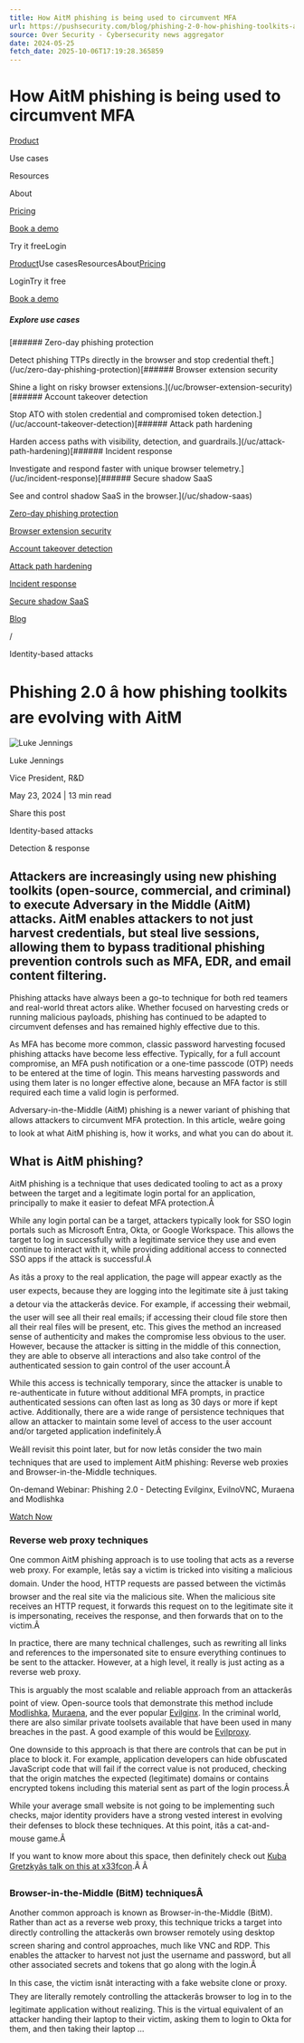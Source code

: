 ```yaml
---
title: How AitM phishing is being used to circumvent MFA
url: https://pushsecurity.com/blog/phishing-2-0-how-phishing-toolkits-are-evolving-with-aitm/
source: Over Security - Cybersecurity news aggregator
date: 2024-05-25
fetch_date: 2025-10-06T17:19:28.365859
---
```


# How AitM phishing is being used to circumvent MFA

[Product](/product/)

Use cases

Resources

About

[Pricing](/pricing/)

[Book a demo](/demo/)

Try it freeLogin

[Product](/product/)Use casesResourcesAbout[Pricing](/pricing/)

LoginTry it free

[Book a demo](/demo/)

##### Explore use cases

[###### Zero-day phishing protection

Detect phishing TTPs directly in the browser and stop credential theft.](/uc/zero-day-phishing-protection)[###### Browser extension security

Shine a light on risky browser extensions.](/uc/browser-extension-security)[###### Account takeover detection

Stop ATO with stolen credential and compromised token detection.](/uc/account-takeover-detection)[###### Attack path hardening

Harden access paths with visibility, detection, and guardrails.](/uc/attack-path-hardening)[###### Incident response

Investigate and respond faster with unique browser telemetry.](/uc/incident-response)[###### Secure shadow SaaS

See and control shadow SaaS in the browser.](/uc/shadow-saas)

[Zero-day phishing protection](/uc/zero-day-phishing-protection)

[Browser extension security](/uc/browser-extension-security)

[Account takeover detection](/uc/account-takeover-detection)

[Attack path hardening](/uc/attack-path-hardening)

[Incident response](/uc/incident-response)

[Secure shadow SaaS](/uc/shadow-saas)

[Blog](/blog/)

/

Identity-based attacks

# Phishing 2.0 â how phishing toolkits are evolving with AitM

![Luke Jennings](https://images.ctfassets.net/y1cdw1ablpvd/4Hosb4zKi1dA0PUyDLMe1h/27e09d894861f2196ba794037986fb08/T016S22KZ96-U02NVQM7ZD4-57761d542d83-512.jpeg?r=max&w=3072&h=3072&fm=jpg&q=50)

Luke Jennings

Vice President, R&D

May 23, 2024 | 13 min read

Share this post

Identity-based attacks

Detection & response

## Attackers are increasingly using new phishing toolkits (open-source, commercial, and criminal) to execute Adversary in the Middle (AitM) attacks. AitM enables attackers to not just harvest credentials, but steal live sessions, allowing them to bypass traditional phishing prevention controls such as MFA, EDR, and email content filtering.

Phishing attacks have always been a go-to technique for both red teamers and real-world threat actors alike. Whether focused on harvesting creds or running malicious payloads, phishing has continued to be adapted to circumvent defenses and has remained highly effective due to this.

As MFA has become more common, classic password harvesting focused phishing attacks have become less effective. Typically, for a full account compromise, an MFA push notification or a one-time passcode (OTP) needs to be entered at the time of login. This means harvesting passwords and using them later is no longer effective alone, because an MFA factor is still required each time a valid login is performed.

Adversary-in-the-Middle (AitM) phishing is a newer variant of phishing that allows attackers to circumvent MFA protection. In this article, weâre going to look at what AitM phishing is, how it works, and what you can do about it.

## What is AitM phishing?

AitM phishing is a technique that uses dedicated tooling to act as a proxy between the target and a legitimate login portal for an application, principally to make it easier to defeat MFA protection.Â

While any login portal can be a target, attackers typically look for SSO login portals such as Microsoft Entra, Okta, or Google Workspace. This allows the target to log in successfully with a legitimate service they use and even continue to interact with it, while providing additional access to connected SSO apps if the attack is successful.Â

As itâs a proxy to the real application, the page will appear exactly as the user expects, because they are logging into the legitimate site â just taking a detour via the attackerâs device. For example, if accessing their webmail, the user will see all their real emails; if accessing their cloud file store then all their real files will be present, etc. This gives the method an increased sense of authenticity and makes the compromise less obvious to the user. However, because the attacker is sitting in the middle of this connection, they are able to observe all interactions and also take control of the authenticated session to gain control of the user account.Â

While this access is technically temporary, since the attacker is unable to re-authenticate in future without additional MFA prompts, in practice authenticated sessions can often last as long as 30 days or more if kept active. Additionally, there are a wide range of persistence techniques that allow an attacker to maintain some level of access to the user account and/or targeted application indefinitely.Â

Weâll revisit this point later, but for now letâs consider the two main techniques that are used to implement AitM phishing: Reverse web proxies and Browser-in-the-Middle techniques.

On-demand Webinar: Phishing 2.0 - Detecting Evilginx, EvilnoVNC, Muraena and Modlishka

[Watch Now](https://pushsecurity.com/resources/video/phishing-detecting-evilginx-evilnovnc-muraena-and-modlishka/)

### Reverse web proxy techniques

One common AitM phishing approach is to use tooling that acts as a reverse web proxy. For example, letâs say a victim is tricked into visiting a malicious domain. Under the hood, HTTP requests are passed between the victimâs browser and the real site via the malicious site. When the malicious site receives an HTTP request, it forwards this request on to the legitimate site it is impersonating, receives the response, and then forwards that on to the victim.Â

In practice, there are many technical challenges, such as rewriting all links and references to the impersonated site to ensure everything continues to be sent to the attacker. However, at a high level, it really is just acting as a reverse web proxy.

This is arguably the most scalable and reliable approach from an attackerâs point of view. Open-source tools that demonstrate this method include [Modlishka](https://github.com/drk1wi/Modlishka), [Muraena](https://github.com/muraenateam/muraena), and the ever popular [Evilginx](https://github.com/kgretzky/evilginx2). In the criminal world, there are also similar private toolsets available that have been used in many breaches in the past. A good example of this would be [Evilproxy](https://www.bleepingcomputer.com/news/security/evilproxy-uses-indeedcom-open-redirect-for-microsoft-365-phishing/).

One downside to this approach is that there are controls that can be put in place to block it. For example, application developers can hide obfuscated JavaScript code that will fail if the correct value is not produced, checking that the origin matches the expected (legitimate) domains or contains encrypted tokens including this material sent as part of the login process.Â

While your average small website is not going to be implementing such checks, major identity providers have a strong vested interest in evolving their defenses to block these techniques. At this point, itâs a cat-and-mouse game.Â

If you want to know more about this space, then definitely check out [Kuba Gretzkyâs talk on this at x33fcon](https://www.youtube.com/watch?v=C-Fh4sIdY8c).Â Â

### Browser-in-the-Middle (BitM) techniquesÂ

Another common approach is known as Browser-in-the-Middle (BitM). Rather than act as a reverse web proxy, this technique tricks a target into directly controlling the attackerâs own browser remotely using desktop screen sharing and control approaches, much like VNC and RDP. This enables the attacker to harvest not just the username and password, but all other associated secrets and tokens that go along with the login.Â

In this case, the victim isnât interacting with a fake website clone or proxy. They are literally remotely controlling the attackerâs browser to log in to the legitimate application without realizing. This is the virtual equivalent of an attacker handing their laptop to their victim, asking them to login to Okta for them, and then taking their laptop ...
